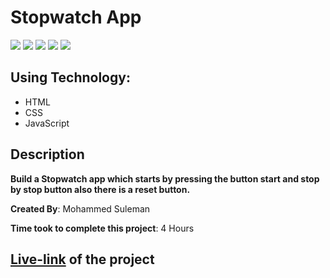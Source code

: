 # Stopwatch App

![](https://img.shields.io/badge/-HTML-orange)
![](https://img.shields.io/badge/-CSS-green)
![](https://img.shields.io/badge/-CSS--POSITION-yellowgreen)
![](https://img.shields.io/badge/-BUTTONS-blue)
![](https://img.shields.io/badge/-NETLIFY-yellow)

## Using Technology:

- HTML
- CSS
- JavaScript

## Description

**Build a Stopwatch app which starts by pressing the button start and stop by stop button also there is a reset button.**

**Created By**: Mohammed Suleman

**Time took to complete this project**: 4 Hours

## [**Live-link**](https://stopwatch-using-js-html-css.netlify.app/) of the project
